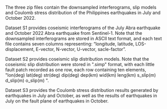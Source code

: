 The three zip files contain the downsampled interferograms, slip models and Coulomb stress distribution of the Philippines earthquakes in July and October 2022. 

Dataset S1 provides coseismic interferograms of the July Abra earthquake and October 2022 Abra earthquake from Sentinel-1. Note that the downsampled interferograms are stored in ASCII text format, and each text file contains seven columns representing: “longitude, latitude, LOS-displacement, E-vector, N-vector, U-vector, sacle-factor”. 

Dataset S2 provides coseismic slip distribution models. Note that the coseismic slip distribution were stored in ".simp" format, with each little fault patch recorded as one row, each row containing ten elements, "lon(deg) lat(deg) str(deg) dip(deg) dep(km) wid(km) leng(km) s_slip(m) d_slip(m) o_slip(m) ". 

Dataset S3 provides the Coulomb stress distribution results generated by earthquakes in July and October, as well as the results of earthquakes in July on the fault plane of earthquakes in October.
